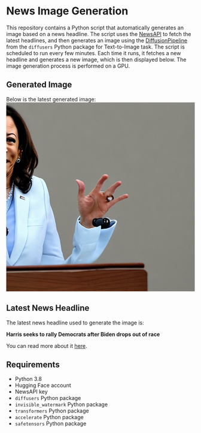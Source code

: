 # News Image Generation
This repository contains a Python script that automatically generates an image based on a news headline. The script uses the [NewsAPI](https://newsapi.org/) to fetch the latest headlines, and then generates an image using the [DiffusionPipeline](https://github.com/huggingface/diffusers) from the `diffusers` Python package for Text-to-Image task.
The script is scheduled to run every few minutes. Each time it runs, it fetches a new headline and generates a new image, which is then displayed below. The image generation process is performed on a GPU.

## Generated Image
Below is the latest generated image:
![Generated Image](image.png)

## Latest News Headline
The latest news headline used to generate the image is:

**Harris seeks to rally Democrats after Biden drops out of race**

You can read more about it [here](https://news.google.com/rss/articles/CBMiVmh0dHBzOi8vd3d3LmNubi5jb20vcG9saXRpY3MvbGl2ZS1uZXdzL2pvZS1iaWRlbi1lbGVjdGlvbi1kcm9wLW91dC0wNy0yMi0yNC9pbmRleC5odG1s0gEA?oc=5).

## Requirements
- Python 3.8
- Hugging Face account
- NewsAPI key
- `diffusers` Python package
- `invisible_watermark` Python package
- `transformers` Python package
- `accelerate` Python package
- `safetensors` Python package

